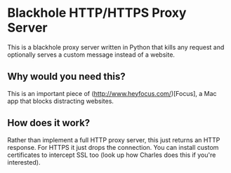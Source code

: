 # Blackhole HTTP/HTTPS Proxy Server

This is a blackhole proxy server written in Python that kills any request and optionally serves a custom message instead of a website.

## Why would you need this?

This is an important piece of (http://www.heyfocus.com/)[Focus], a Mac app that blocks distracting websites.

## How does it work?

Rather than implement a full HTTP proxy server, this just returns an HTTP response. For HTTPS it just drops the connection. You can install custom certificates to intercept SSL too (look up how Charles does this if you're interested).
